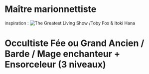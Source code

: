 # Maître marionnettiste 
inspiration : 
![The Greatest Living Show /Toby Fox & Itoki Hana](https://www.youtube.com/watch?v=qFow8LkHtlU)
# Occultiste Fée ou Grand Ancien / Barde  / Mage enchanteur + Ensorceleur (3 niveaux)
